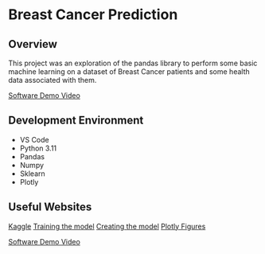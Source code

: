 # Breast Cancer Prediction

## Overview
This project was an exploration of the pandas library to perform some basic machine learning on a dataset of Breast Cancer patients and some health data associated with them.

[Software Demo Video](https://youtu.be/ZD6s-2HKxtc)

## Development Environment

* VS Code
* Python 3.11
* Pandas
* Numpy
* Sklearn
* Plotly





## Useful Websites
[Kaggle](https://www.kaggle.com/)
[Training the model](https://www.statology.org/pandas-train-test/)
[Creating the model](https://www.machinelearningplus.com/pandas/how-to-create-pandas-dataframe-python/)
[Plotly Figures](https://plotly.com/python/creating-and-updating-figures/)

[Software Demo Video](https://youtu.be/ZD6s-2HKxtc)